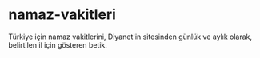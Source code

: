 # namaz-vakitleri

Türkiye için namaz vakitlerini, Diyanet'in sitesinden günlük ve aylık olarak, belirtilen il için gösteren betik.